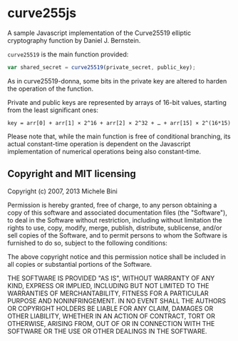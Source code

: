 curve255js
==========

A sample Javascript implementation of the Curve25519 elliptic cryptography function by Daniel J. Bernstein.

```curve25519``` is the main function provided:

````javascript
var shared_secret = curve25519(private_secret, public_key);
````

As in curve25519-donna, some bits in the private key are altered to harden the operation of the function.

Private and public keys are represented by arrays of 16-bit values, starting from the least significant ones:

````
key = arr[0] + arr[1] × 2^16 + arr[2] × 2^32 + … + arr[15] × 2^(16*15)
````

Please note that, while the main function is free of conditional branching, its actual constant-time operation is dependent on the Javascript implementation of numerical operations being also constant-time.

Copyright and MIT licensing
---------------------------

Copyright (c) 2007, 2013 Michele Bini

Permission is hereby granted, free of charge, to any person obtaining a copy
of this software and associated documentation files (the "Software"), to deal
in the Software without restriction, including without limitation the rights
to use, copy, modify, merge, publish, distribute, sublicense, and/or sell
copies of the Software, and to permit persons to whom the Software is furnished
to do so, subject to the following conditions:

The above copyright notice and this permission notice shall be included in all
copies or substantial portions of the Software.

THE SOFTWARE IS PROVIDED "AS IS", WITHOUT WARRANTY OF ANY KIND, EXPRESS OR
IMPLIED, INCLUDING BUT NOT LIMITED TO THE WARRANTIES OF MERCHANTABILITY,
FITNESS FOR A PARTICULAR PURPOSE AND NONINFRINGEMENT. IN NO EVENT SHALL THE
AUTHORS OR COPYRIGHT HOLDERS BE LIABLE FOR ANY CLAIM, DAMAGES OR OTHER
LIABILITY, WHETHER IN AN ACTION OF CONTRACT, TORT OR OTHERWISE, ARISING FROM,
OUT OF OR IN CONNECTION WITH THE SOFTWARE OR THE USE OR OTHER DEALINGS IN
THE SOFTWARE.
